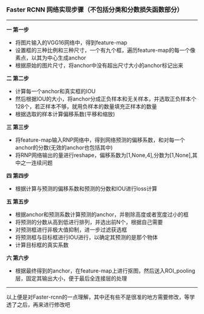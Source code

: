 ### **Faster RCNN 网络实现步骤（不包括分类和分数损失函数部分）**
---

**一 第一步**
 - 将图片输入的VGG16网络中，得到feature-map
 - 设置框的三种比例和三种尺寸，一个有九个框，遍历feature-map的每一个像素点，以其为中心生成anchor
 - 根据原始的图片尺寸，将anchor中没有超出尺寸大小的anchor标记出来
 
**二 第二步**
 - 计算每一个anchor和真实框的IOU
 - 然后根据IOU的大小，将anchor分成正负样本和无关样本，并选取正负样本个128个，若正样本不够，就用负样本的数量填充正样本的数量
 - 根据选取的样本计算偏移系数(平移和缩放)
 
 **三 第三步**
 - 将feature-map输入RNP网络中，得到网络预测的偏移系数，和对每一个anchor的分数(无效的anchor也包括其中)
 - 将RNP网络输出的量进行reshape，偏移系数为[1,None,4],分数为[1,None],其中之一连续问题
 
 **四 第四步**
  - 根据计算与预测的偏移系数和预测的分数和IOU进行loss计算
  
  **五 第五步**
  - 根据anchor和预测系数计算预测的anchor，并剔除高度或者宽度过小的框
  - 将预测的分数从高到低进行排列，并选出前N个，根据自己需要
  - 对预测框进行非极大值抑制，进一步过滤获选框
  - 将预测框与目标框进行IOU进行，以确定其预测的是那个物体
  - 计算目标框的真实系数
 
 **六 第六步**
 - 根据最终得到的anchor，在feature-map上进行抠图，然后送入ROI_pooling层，固定其输出大小，便于最后全连接层的处理
 
 
 -----
  以上便是对Faster-rcnn的一点理解，其中还有些不是很准的地方需要修改，等学透了之后，再来进行修改吧
  
